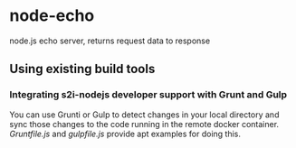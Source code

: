 node-echo
=========

node.js echo server, returns request data to response

## Using existing build tools

### Integrating s2i-nodejs developer support with Grunt and Gulp
You can use Grunti or Gulp to detect changes in your local directory and sync those changes to the code running in the remote docker container.
_Gruntfile.js_ and _gulpfile.js_ provide apt examples for doing this. 

